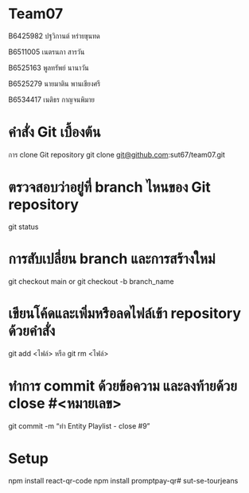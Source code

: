 # Team07

B6425982 ปฐวิกานต์ หร่ายขุนทด

B6511005 เนตรนภา สารวัน

B6525163 พูลทรัพย์ นานาวัน

B6525279 นายมาติน พานเชียงศรี

B6534417 เนติธร กาญจนพิมาย

# คำสั่ง Git เบื้องต้น
การ clone Git repository 
git clone git@github.com:sut67/team07.git
# ตรวจสอบว่าอยู่ที่ branch ไหนของ Git repository
git status
# การสับเปลี่ยน branch และการสร้างใหม่
git checkout main or git checkout -b branch_name
# เขียนโค้ดและเพิ่มหรือลดไฟล์เข้า repository ด้วยคำสั่ง
git add <ไฟล์> หรือ git rm <ไฟล์>
# ทำการ commit ด้วยข้อความ และลงท้ายด้วย close #<หมายเลข>
git commit -m “ทำ Entity Playlist - close #9”

# Setup
npm install react-qr-code
npm install promptpay-qr#   s u t - s e - t o u r j e a n s  
 